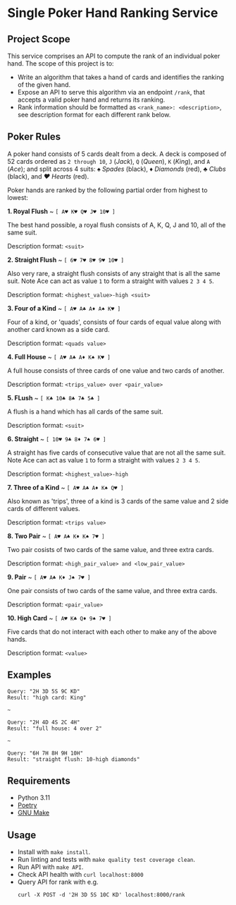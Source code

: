 # Single Poker Hand Ranking Service
## Project Scope
This service comprises an API to compute the rank of an individual poker hand. The scope of this project is to:

- Write an algorithm that takes a hand of cards and identifies the ranking of the given hand.
- Expose an API to serve this algorithm via an endpoint `/rank`, that accepts a valid poker hand and returns its ranking.
- Rank information should be formatted as `<rank_name>: <description>`, see description format for each different rank below.

## Poker Rules

A poker hand consists of 5 cards dealt from a deck. A deck is composed of 52 cards ordered as `2 through 10`, `J` (*Jack*), `Q` (*Queen*), `K` (*King*), and `A` (*Ace*); and split across 4 suits: *♠ Spades* (black), *♦ Diamonds* (red), *♣ Clubs* (black), and *♥ Hearts* (red).

Poker hands are ranked by the following partial order from highest to lowest:

**1. Royal Flush**  ~ `[ A♥ K♥ Q♥ J♥ 10♥ ]`

The best hand possible, a royal flush consists of A, K, Q, J and 10, all of the same suit.

Description format: `<suit>`

**2. Straight Flush** ~ `[ 6♥ 7♥ 8♥ 9♥ 10♥ ]`

Also very rare, a straight flush consists of any straight that is all the same suit. Note Ace can act as value `1` to form a straight with values `2 3 4 5`.

Description format: `<highest_value>-high <suit>`

**3. Four of a Kind** ~ `[ A♥ A♣ A♦ A♠ K♥ ]`

Four of a kind, or 'quads', consists of four cards of equal value along with another card known as a side card.

Description format: `<quads value>`

**4. Full House** ~ `[ A♥ A♣ A♦ K♠ K♥ ]`

A full house consists of three cards of one value and two cards of another.

Description format: `<trips_value> over <pair_value>`

**5. FLush** ~ `[ K♣ 10♣ 8♣ 7♣ 5♣ ]`

A flush is a hand which has all cards of the same suit.

Description format: `<suit>`

**6. Straight** ~ `[ 10♥ 9♣ 8♦ 7♠ 6♥ ]`

A straight has five cards of consecutive value that are not all the same suit. Note Ace can act as value `1` to form a straight with values `2 3 4 5`.

Description format: `<highest_value>-high`

**7. Three of a Kind** ~ `[ A♥ A♣ A♦ K♠ Q♥ ]`

Also known as 'trips', three of a kind is 3 cards of the same value and 2 side cards of different values.

Description format: `<trips value>`

**8. Two Pair** ~ `[ A♥ A♣ K♦ K♠ 7♥ ]`

Two pair cosists of two cards of the same value, and three extra cards.

Description format: `<high_pair_value> and <low_pair_value>`

**9. Pair** ~ `[ A♥ A♣ K♦ J♠ 7♥ ]`

One pair consists of two cards of the same value, and three extra cards.

Description format: `<pair_value>`

**10. High Card** ~ `[ A♥ K♣ Q♦ 9♠ 7♥ ]`

Five cards that do not interact with each other to make any of the above hands.

Description format: `<value>`

## Examples

```
Query: "2H 3D 5S 9C KD"
Result: "high card: King"

~

Query: "2H 4D 4S 2C 4H"
Result: "full house: 4 over 2"

~

Query: "6H 7H 8H 9H 10H"
Result: "straight flush: 10-high diamonds"
```

## Requirements
- Python 3.11
- [Poetry](https://python-poetry.org/)
- [GNU Make](https://www.gnu.org/software/make/)

## Usage
- Install with `make install`.
- Run linting and tests with `make quality test coverage clean`.
- Run API with `make API`.
- Check API health with `curl localhost:8000`
- Query API for rank with e.g.
  ```shell
  curl -X POST -d '2H 3D 5S 10C KD' localhost:8000/rank
  ```
